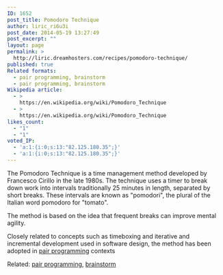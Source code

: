 ```yaml
---
ID: 1652
post_title: Pomodoro Technique
author: liric_ri6u3i
post_date: 2014-05-19 13:27:49
post_excerpt: ""
layout: page
permalink: >
  http://liric.dreamhosters.com/recipes/pomodoro-technique/
published: true
Related formats:
  - pair programming, brainstorm
  - pair programming, brainstorm
Wikipedia article:
  - >
    https://en.wikipedia.org/wiki/Pomodoro_Technique
  - >
    https://en.wikipedia.org/wiki/Pomodoro_Technique
likes_count:
  - "1"
  - "1"
voted_IP:
  - 'a:1:{i:0;s:13:"82.125.180.35";}'
  - 'a:1:{i:0;s:13:"82.125.180.35";}'
---
```

The Pomodoro Technique is a time management method developed by Francesco Cirillo in the late 1980s.
The technique uses a timer to break down work into intervals
traditionally 25 minutes in length, separated by short breaks. These
intervals are known as "pomodori", the plural of the Italian word pomodoro for "tomato".

The method is based on the idea that frequent breaks can improve mental agility.

Closely related to concepts such as timeboxing and iterative and incremental development used in software design, the method has been adopted in <a title="Pair Programming" href="http://www.co-creative-recipes.cc/recipes/pair-programming/">pair programming</a> contexts

Related: <a title="Pair Programming" href="http://www.co-creative-recipes.cc/recipes/pair-programming/">pair programming</a>, <a title="Brainstorming" href="http://www.co-creative-recipes.cc/recipes/brainstorming/">brainstorm </a>

&nbsp;

&nbsp;